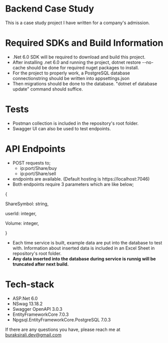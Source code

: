 # Backend Case Study
This is a case study project I have written for a company's admission.

# Required SDKs and Build Information
- .Net 6.0 SDK will be required to download and build this project.
- After installing .net 6.0 and running the project, dotnet restore --no-cache should be done for required nuget packages to install.
- For the project to properly work, a PostgreSQL database connectionstring should be written into appsettings.json
- Then migrations should be done to the database. "dotnet ef database update" command should suffice.

# Tests
- Postman collection is included in the repository's root folder.
- Swagger UI can also be used to test endpoints.

# API Endpoints
- POST requests to;
  * ip:port/Share/buy
  * ip:port/Share/sell
- endpoints are available. (Default hosting is https://localhost:7046)
- Both endpoints require 3 parameters which are like below;

{ 

  ShareSymbol: string,
  
  userId: integer,
  
  Volume: integer,

}

- Each time service is built, example data are put into the database to test with. Information about inserted data is included in an Excel Sheet in repository's root folder.
- **Any data inserted into the database during service is runnig will be truncated after next build.**

# Tech-stack
- ASP.Net 6.0
- NSwag 13.18.2
- Swagger OpenAPI 3.0.3
- EntityFrameworkCore 7.0.3
- Npgsql.EntityFrameworkCore.PostgreSQL 7.0.3

If there are any questions you have, please reach me at buraksirali.dev@gmail.com

